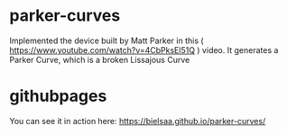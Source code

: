 # parker-curves
Implemented the device built by Matt Parker in this ( https://www.youtube.com/watch?v=4CbPksEl51Q ) video.
It generates a Parker Curve, which is a broken Lissajous Curve

# githubpages
You can see it in action here: https://bielsaa.github.io/parker-curves/
